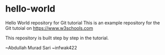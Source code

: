 # hello-world
Hello World repository for Git tutorial
This is an example repository for the Git tutoial on https://www.w3schools.com

This repository is built step by step in the tutorial.

~Abdullah Murad Sari
~infwak422